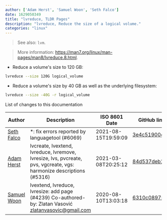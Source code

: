 ```yaml
---
author: ['Adam Herst', 'Samuel Woon', 'Seth Falco']
date: 1629050349
title: "lvreduce, TLDR Pages"
description: "lvreduce, Reduce the size of a logical volume."
categories: "linux"
---
```

> See also: `lvm`.

> More information: <https://man7.org/linux/man-pages/man8/lvreduce.8.html>.

- Reduce a volume's size to 120 GB:

```bash
lvreduce --size 120G logical_volume
```

- Reduce a volume's size by 40 GB as well as the underlying filesystem:

```bash
lvreduce --size -40G -r logical_volume
```
List of changes to this documentation


Author | Description | ISO 8601 Date | GitHub link
------|-----|-----|-----
[Seth Falco](mailto:seth@falco.fun) | *: fix errors reported by languagetool (#6069) | 2021-08-15T19:59:09 | [3e4c519004a4](https://github.com/tldr-pages/tldr/commit/3e4c519004a471c861cdc609fd7239ee3355671c)
[Adam Herst](mailto:adamherst@adamherst.com) | lvcreate, lvextend, lvreduce, lvremove, lvresize, lvs, pvcreate, pvs, vgcreate, vgs: harmonize descriptions (#5316) | 2021-03-08T20:25:12 | [84d537deb190](https://github.com/tldr-pages/tldr/commit/84d537deb1902fcde2a9a997dc5ec2a859a31ad7)
[Samuel Woon](mailto:samuel.woon@protonmail.com) | lvextend, lvreduce, lvresize: add page (#4239) Co-authored-by: Zlatan Vasović <zlatanvasovic@gmail.com> | 2020-08-10T13:03:18 | [6310c0897540](https://github.com/tldr-pages/tldr/commit/6310c0897540f0ed5769e2589c25165eae9ba359)

